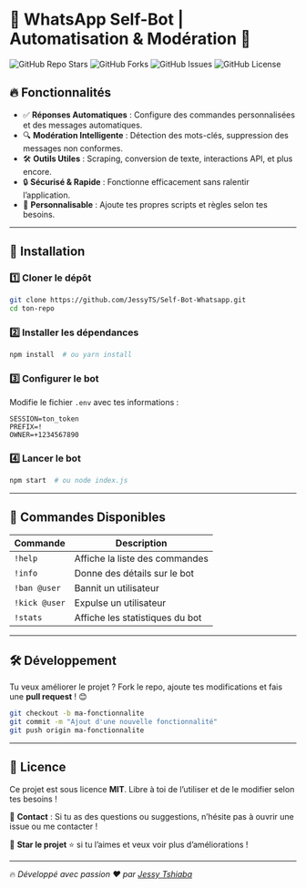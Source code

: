 # 🚀 WhatsApp Self-Bot | Automatisation & Modération 🤖  

![GitHub Repo Stars](https://img.shields.io/github/stars/JessyTS/Self-Bot-Whatsapp?style=for-the-badge)
![GitHub Forks](https://img.shields.io/github/forks/JessyTS/Self-Bot-Whatsapp?style=for-the-badge)
![GitHub Issues](https://img.shields.io/github/issues/JessyTS/Self-Bot-Whatsapp?style=for-the-badge)
![GitHub License](https://img.shields.io/github/license/JessyTS/Self-Bot-Whatsapp?style=for-the-badge)

## 🔥 Fonctionnalités  

- ✅ **Réponses Automatiques** : Configure des commandes personnalisées et des messages automatiques.  
- 🔍 **Modération Intelligente** : Détection des mots-clés, suppression des messages non conformes.  
- 🛠 **Outils Utiles** : Scraping, conversion de texte, interactions API, et plus encore.  
- 🔒 **Sécurisé & Rapide** : Fonctionne efficacement sans ralentir l’application.  
- 🎨 **Personnalisable** : Ajoute tes propres scripts et règles selon tes besoins.  

---

## 📌 Installation  

### 1️⃣ Cloner le dépôt  
```bash
git clone https://github.com/JessyTS/Self-Bot-Whatsapp.git
cd ton-repo
```

### 2️⃣ Installer les dépendances  
```bash
npm install  # ou yarn install
```

### 3️⃣ Configurer le bot  
Modifie le fichier `.env` avec tes informations :  
```env
SESSION=ton_token
PREFIX=!
OWNER=+1234567890
```

### 4️⃣ Lancer le bot  
```bash
npm start  # ou node index.js
```

---

## 🚀 Commandes Disponibles  

| Commande        | Description |
|----------------|------------|
| `!help`        | Affiche la liste des commandes |
| `!info`        | Donne des détails sur le bot |
| `!ban @user`   | Bannit un utilisateur |
| `!kick @user`  | Expulse un utilisateur |
| `!stats`       | Affiche les statistiques du bot |

---

## 🛠 Développement  

Tu veux améliorer le projet ? Fork le repo, ajoute tes modifications et fais une **pull request** ! 😊  

```bash
git checkout -b ma-fonctionnalite
git commit -m "Ajout d'une nouvelle fonctionnalité"
git push origin ma-fonctionnalite
```

---

## 📜 Licence  

Ce projet est sous licence **MIT**. Libre à toi de l’utiliser et de le modifier selon tes besoins !  

📩 **Contact** : Si tu as des questions ou suggestions, n’hésite pas à ouvrir une issue ou me contacter !  

🚀 **Star le projet** ⭐ si tu l’aimes et veux voir plus d’améliorations !  

---

🔥 *Développé avec passion ❤️ par [Jessy Tshiaba](https://github.com/JessyTS)*
